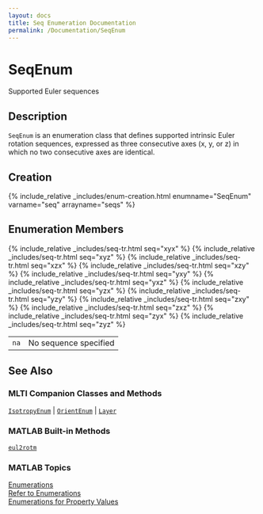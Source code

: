 ```yaml
---
layout: docs
title: Seq Enumeration Documentation
permalink: /Documentation/SeqEnum
---
```


# SeqEnum

Supported Euler sequences

## Description

`SeqEnum` is an enumeration class that defines supported intrinsic Euler rotation sequences, expressed as three consecutive axes (x, y, or z) in which no two consecutive axes are identical.

## Creation

{% include_relative _includes/enum-creation.html enumname="SeqEnum" varname="seq" arrayname="seqs" %}

## Enumeration Members

<table>
  <tr>
    <td>
      <code>na</code>
    </td>
    <td>
      No sequence specified
    </td>
  </tr>
  {% include_relative _includes/seq-tr.html seq="xyx" %}
  {% include_relative _includes/seq-tr.html seq="xyz" %}
  {% include_relative _includes/seq-tr.html seq="xzx" %}
  {% include_relative _includes/seq-tr.html seq="xzy" %}
  {% include_relative _includes/seq-tr.html seq="yxy" %}
  {% include_relative _includes/seq-tr.html seq="yxz" %}
  {% include_relative _includes/seq-tr.html seq="yzx" %}
  {% include_relative _includes/seq-tr.html seq="yzy" %}
  {% include_relative _includes/seq-tr.html seq="zxy" %}
  {% include_relative _includes/seq-tr.html seq="zxz" %}
  {% include_relative _includes/seq-tr.html seq="zyx" %}
  {% include_relative _includes/seq-tr.html seq="zyz" %}
</table>

## See Also
### MLTI Companion Classes and Methods
[`IsotropyEnum`](/Documentation/IsotropyEnum) | [`OrientEnum`](/Documentation/OrientEnum) | [`Layer`](/Documentation/Layer)

### MATLAB Built-in Methods
[`eul2rotm`](https://www.mathworks.com/help/robotics/ref/eul2rotm.html)

### MATLAB Topics
[Enumerations](https://www.mathworks.com/help/matlab/enumeration-classes.html)<br>
[Refer to Enumerations](https://www.mathworks.com/help/matlab/matlab_oop/how-to-refer-to-enumerations.html)<br>
[Enumerations for Property Values](https://www.mathworks.com/help/matlab/matlab_oop/restrict-property-values-to-enumerations.html)








